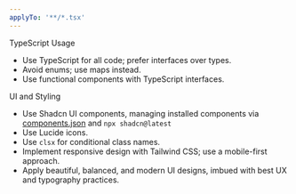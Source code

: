 ```yaml
---
applyTo: '**/*.tsx'
---
```

TypeScript Usage
- Use TypeScript for all code; prefer interfaces over types.
- Avoid enums; use maps instead.
- Use functional components with TypeScript interfaces.

UI and Styling
- Use Shadcn UI components, managing installed components via [components.json](../../components.json) and `npx shadcn@latest`
- Use Lucide icons.
- Use `clsx` for conditional class names.
- Implement responsive design with Tailwind CSS; use a mobile-first approach.
- Apply beautiful, balanced, and modern UI designs, imbued with best UX and typography practices.